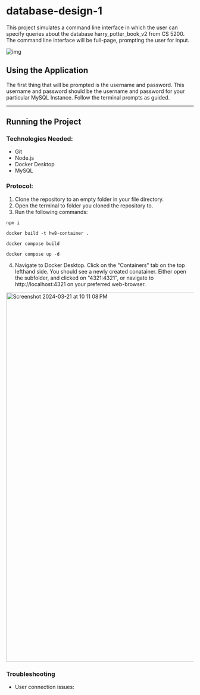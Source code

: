 # database-design-1

This project simulates a command line interface in which the user can specify queries about the database harry_potter_book_v2 from CS 5200. The command line interface will be full-page, prompting the user for input.

![img](https://github.com/ethanszeto/database-design-1/assets/41793762/cb928510-878c-4331-8577-bba2af8628a8)

## Using the Application

The first thing that will be prompted is the username and password. This username and password should be the username and password for your particular MySQL Instance. Follow the terminal prompts as guided. 

<hr>

## Running the Project

### Technologies Needed:
- Git
- Node.js
- Docker Desktop
- MySQL

### Protocol:
1. Clone the repository to an empty folder in your file directory.
2. Open the terminal to folder you cloned the repository to.
3. Run the following commands:

```properties
npm i
```
```properties
docker build -t hw8-container .
```
```properties
docker compose build
```
```properties
docker compose up -d
```

4. Navigate to Docker Desktop. Click on the "Containers" tab on the top lefthand side. You should see a newly created conatainer. Either open the subfolder, and clicked on "4321:4321", or navigate to http://localhost:4321 on your preferred web-browser.

<img width="991" alt="Screenshot 2024-03-21 at 10 11 08 PM" src="https://github.com/ethanszeto/database-design-1/assets/41793762/80a62a5e-0808-4098-82d7-81f9fd8fe834">

### Troubleshooting

- User connection issues:
